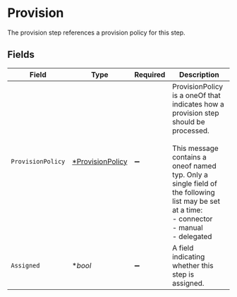 # Provision

The provision step references a provision policy for this step.


## Fields

| Field                                                                                                                                                                                                                                 | Type                                                                                                                                                                                                                                  | Required                                                                                                                                                                                                                              | Description                                                                                                                                                                                                                           |
| ------------------------------------------------------------------------------------------------------------------------------------------------------------------------------------------------------------------------------------- | ------------------------------------------------------------------------------------------------------------------------------------------------------------------------------------------------------------------------------------- | ------------------------------------------------------------------------------------------------------------------------------------------------------------------------------------------------------------------------------------- | ------------------------------------------------------------------------------------------------------------------------------------------------------------------------------------------------------------------------------------- |
| `ProvisionPolicy`                                                                                                                                                                                                                     | [*ProvisionPolicy](../../models/shared/provisionpolicy.md)                                                                                                                                                                            | :heavy_minus_sign:                                                                                                                                                                                                                    | ProvisionPolicy is a oneOf that indicates how a provision step should be processed.<br/><br/>This message contains a oneof named typ. Only a single field of the following list may be set at a time:<br/>  - connector<br/>  - manual<br/>  - delegated<br/> |
| `Assigned`                                                                                                                                                                                                                            | **bool*                                                                                                                                                                                                                               | :heavy_minus_sign:                                                                                                                                                                                                                    | A field indicating whether this step is assigned.                                                                                                                                                                                     |
